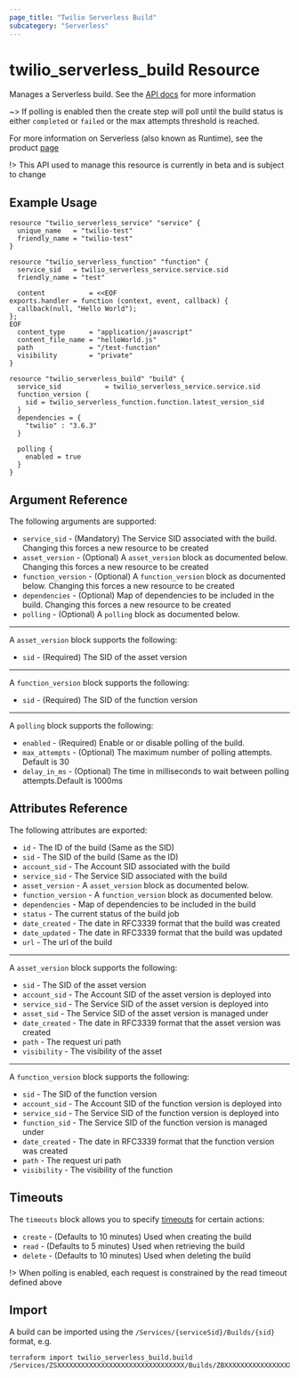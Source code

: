 ```yaml
---
page_title: "Twilio Serverless Build"
subcategory: "Serverless"
---
```


# twilio_serverless_build Resource

Manages a Serverless build. See the [API docs](https://www.twilio.com/docs/runtime/functions-assets-api/api/build) for more information

~> If polling is enabled then the create step will poll until the build status is either `completed` or `failed` or the max attempts threshold is reached.

For more information on Serverless (also known as Runtime), see the product [page](https://www.twilio.com/runtime)

!> This API used to manage this resource is currently in beta and is subject to change

## Example Usage

```hcl
resource "twilio_serverless_service" "service" {
  unique_name   = "twilio-test"
  friendly_name = "twilio-test"
}

resource "twilio_serverless_function" "function" {
  service_sid   = twilio_serverless_service.service.sid
  friendly_name = "test"

  content           = <<EOF
exports.handler = function (context, event, callback) {
  callback(null, "Hello World");
};
EOF
  content_type      = "application/javascript"
  content_file_name = "helloWorld.js"
  path              = "/test-function"
  visibility        = "private"
}

resource "twilio_serverless_build" "build" {
  service_sid           = twilio_serverless_service.service.sid
  function_version {
    sid = twilio_serverless_function.function.latest_version_sid
  }
  dependencies = {
    "twilio" : "3.6.3"
  }

  polling {
    enabled = true
  }
}
```

## Argument Reference

The following arguments are supported:

- `service_sid` - (Mandatory) The Service SID associated with the build. Changing this forces a new resource to be created
- `asset_version` - (Optional) A `asset_version` block as documented below. Changing this forces a new resource to be created
- `function_version` - (Optional) A `function_version` block as documented below. Changing this forces a new resource to be created
- `dependencies` - (Optional) Map of dependencies to be included in the build. Changing this forces a new resource to be created
- `polling` - (Optional) A `polling` block as documented below.

---

A `asset_version` block supports the following:

- `sid` - (Required) The SID of the asset version

---

A `function_version` block supports the following:

- `sid` - (Required) The SID of the function version

---

A `polling` block supports the following:

- `enabled` - (Required) Enable or or disable polling of the build.
- `max_attempts` - (Optional) The maximum number of polling attempts. Default is 30
- `delay_in_ms` - (Optional) The time in milliseconds to wait between polling attempts.Default is 1000ms

## Attributes Reference

The following attributes are exported:

- `id` - The ID of the build (Same as the SID)
- `sid` - The SID of the build (Same as the ID)
- `account_sid` - The Account SID associated with the build
- `service_sid` - The Service SID associated with the build
- `asset_version` - A `asset_version` block as documented below.
- `function_version` - A `function_version` block as documented below.
- `dependencies` - Map of dependencies to be included in the build
- `status` - The current status of the build job
- `date_created` - The date in RFC3339 format that the build was created
- `date_updated` - The date in RFC3339 format that the build was updated
- `url` - The url of the build

---

A `asset_version` block supports the following:

- `sid` - The SID of the asset version
- `account_sid` - The Account SID of the asset version is deployed into
- `service_sid` - The Service SID of the asset version is deployed into
- `asset_sid` - The Service SID of the asset version is managed under
- `date_created` - The date in RFC3339 format that the asset version was created
- `path` - The request uri path
- `visibility` - The visibility of the asset

---

A `function_version` block supports the following:

- `sid` - The SID of the function version
- `account_sid` - The Account SID of the function version is deployed into
- `service_sid` - The Service SID of the function version is deployed into
- `function_sid` - The Service SID of the function version is managed under
- `date_created` - The date in RFC3339 format that the function version was created
- `path` - The request uri path
- `visibility` - The visibility of the function

## Timeouts

The `timeouts` block allows you to specify [timeouts](https://www.terraform.io/docs/configuration/resources.html#timeouts) for certain actions:

- `create` - (Defaults to 10 minutes) Used when creating the build
- `read` - (Defaults to 5 minutes) Used when retrieving the build
- `delete` - (Defaults to 10 minutes) Used when deleting the build

!> When polling is enabled, each request is constrained by the read timeout defined above

## Import

A build can be imported using the `/Services/{serviceSid}/Builds/{sid}` format, e.g.

```shell
terraform import twilio_serverless_build.build /Services/ZSXXXXXXXXXXXXXXXXXXXXXXXXXXXXXXXX/Builds/ZBXXXXXXXXXXXXXXXXXXXXXXXXXXXXXXXX
```
